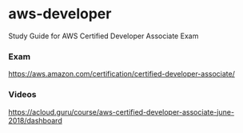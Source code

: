 # aws-developer
Study Guide for AWS Certified Developer Associate Exam

### Exam
https://aws.amazon.com/certification/certified-developer-associate/

### Videos
https://acloud.guru/course/aws-certified-developer-associate-june-2018/dashboard
